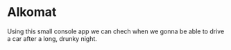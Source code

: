 # Alkomat

Using this small console app we can chech when we gonna be able to drive a car after a long, drunky night.
